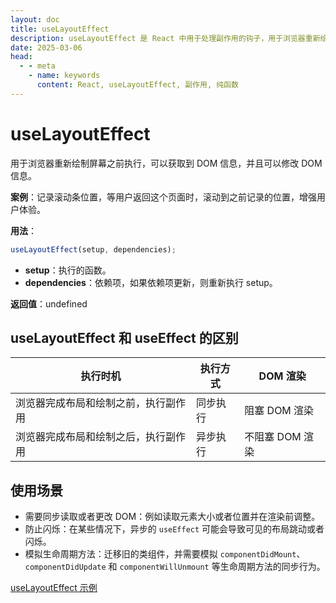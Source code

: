 ```yaml
---
layout: doc
title: useLayoutEffect
description: useLayoutEffect 是 React 中用于处理副作用的钩子，用于浏览器重新绘制屏幕之前执行，可以获取到 DOM 信息，并且可以修改 DOM 信息。
date: 2025-03-06
head:
  - - meta
    - name: keywords
      content: React, useLayoutEffect, 副作用, 纯函数
---
```


# useLayoutEffect

用于浏览器重新绘制屏幕之前执行，可以获取到 DOM 信息，并且可以修改 DOM 信息。

**案例**：记录滚动条位置，等用户返回这个页面时，滚动到之前记录的位置，增强用户体验。

**用法**：

```javascript
useLayoutEffect(setup, dependencies);
```

- **setup**：执行的函数。
- **dependencies**：依赖项，如果依赖项更新，则重新执行 setup。

**返回值**：undefined

## useLayoutEffect 和 useEffect 的区别

| 执行时机                             | 执行方式 | DOM 渲染        |
| ------------------------------------ | -------- | --------------- |
| 浏览器完成布局和绘制之前，执行副作用 | 同步执行 | 阻塞 DOM 渲染   |
| 浏览器完成布局和绘制之后，执行副作用 | 异步执行 | 不阻塞 DOM 渲染 |

## 使用场景

- 需要同步读取或者更改 DOM：例如读取元素大小或者位置并在渲染前调整。
- 防止闪烁：在某些情况下，异步的 `useEffect` 可能会导致可见的布局跳动或者闪烁。
- 模拟生命周期方法：迁移旧的类组件，并需要模拟 `componentDidMount`、`componentDidUpdate` 和 `componentWillUnmount` 等生命周期方法的同步行为。

[useLayoutEffect 示例](https://github.com/capykyo/react-demo/blob/hooks/src/compoments/TypeOperations/UseLayoutEffectStudy.tsx)
